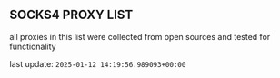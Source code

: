 ## SOCKS4 PROXY LIST

all proxies in this list were collected from open sources and tested for functionality

last update: `2025-01-12 14:19:56.989093+00:00`